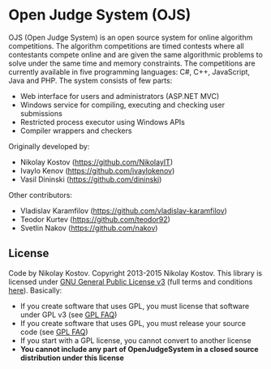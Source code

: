 Open Judge System (OJS)
===========
OJS (Open Judge System) is an open source system for online algorithm competitions.
The algorithm competitions are timed contests where all contestants compete online and are given the same algorithmic problems to solve under the same time and memory constraints.
The competitions are currently available in five programming languages: C#, C++, JavaScript, Java and PHP. 
The system consists of few parts:
* Web interface for users and administrators (ASP.NET MVC)
* Windows service for compiling, executing and checking user submissions
* Restricted process executor using Windows APIs
* Compiler wrappers and checkers

Originally developed by:
* Nikolay Kostov (https://github.com/NikolayIT)
* Ivaylo Kenov (https://github.com/ivaylokenov)
* Vasil Dininski (https://github.com/dininski)

Other contributors:
* Vladislav Karamfilov (https://github.com/vladislav-karamfilov)
* Teodor Kurtev (https://github.com/teodor92)
* Svetlin Nakov (https://github.com/nakov)

## License

Code by Nikolay Kostov. Copyright 2013-2015 Nikolay Kostov.
This library is licensed under [GNU General Public License v3](https://tldrlegal.com/license/gnu-general-public-license-v3-(gpl-3)) (full terms and conditions [here](https://www.gnu.org/licenses/gpl.html)). Basically:

 - If you create software that uses GPL, you must license that software under GPL v3 (see [GPL FAQ](http://www.gnu.org/licenses/gpl-faq.html#IfLibraryIsGPL))
 - If you create software that uses GPL, you must release your source code (see [GPL FAQ](http://www.gnu.org/licenses/gpl-faq.html#IfLibraryIsGPL))
 - If you start with a GPL license, you cannot convert to another license
 - **You cannot include any part of OpenJudgeSystem in a closed source distribution under this license**
